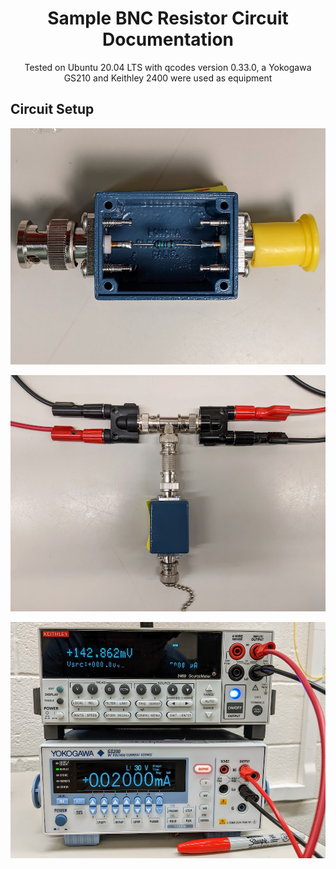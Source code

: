 <h1 align="center">
  Sample BNC Resistor Circuit Documentation
</h1>

<p align="center">
  Tested on Ubuntu 20.04 LTS with qcodes version 0.33.0, a Yokogawa GS210 and Keithley 2400 were used as equipment
</p>

## Circuit Setup

![BNC Resistor Breakout Up-Close](/resources/BNC_Resistor_Breakout/img1.jpg)

![BNC Circuit Wiring Configuration](/resources/BNC_Resistor_Breakout/img2.jpg)

![BNC Circuit Equipment Wiring Configuration](/resources/BNC_Resistor_Breakout/img3.jpg)
